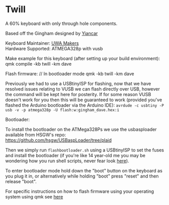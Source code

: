 # Twill

A 60% keyboard with only through hole components.   

Based off the Gingham designed by [Yiancar](https://yiancar-designs.com/portfolio/gingham/)

Keyboard Maintainer: [UWA Makers](https://wiki.uwamakers.com//)  
Hardware Supported: ATMEGA328p with vusb

Make example for this keyboard (after setting up your build environment):
    qmk compile -kb twill -km dave

Flash firmware:
    // In bootloader mode
    qmk -kb twill -km dave


Previously we had to use a USBtinyISP for flashing, now that we have resolved issues relating to VUSB we can flash directly over USB, however the command will be kept here for posterity. If for some reason VUSB doesn't work for you then this will be guaranteed to work (provided you've flashed the Arduino bootloader via the Arduino IDE):
```avrdude -c usbtiny -P usb -v -p atmega328p -U flash:w:gingham_dave.hex:i```



Bootloader:

To install the bootloader on the ATMega328Ps we use the usbasploader available from HSGW's repo:
https://github.com/hsgw/USBaspLoader/tree/plaid


Then we simply run ```flashbootloader.sh``` using a USBtinyISP to set the fuses and install the bootloader (if you're like 14 year-old me you may be wondering how you run shell scripts, never fear look [here](https://www.taniarascia.com/how-to-create-and-use-bash-scripts/)).

To enter bootloader mode hold down the "boot" button on the keyboard as you plug it in, or alternatively while holding "boot" press "reset" and then release "boot".  


For specific instructions on how to flash firmware using your operating system using qmk see [here](https://beta.docs.qmk.fm/tutorial/newbs)

